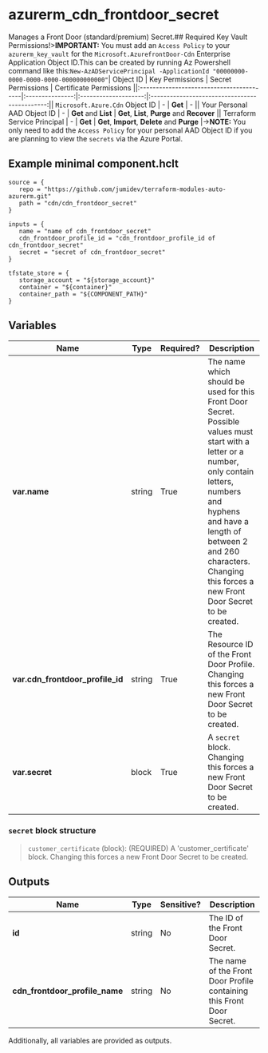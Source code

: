 # azurerm_cdn_frontdoor_secret

Manages a Front Door (standard/premium) Secret.## Required Key Vault Permissions!>**IMPORTANT:** You must add an `Access Policy` to your `azurerm_key_vault` for the `Microsoft.AzurefrontDoor-Cdn` Enterprise Application Object ID.This can be created by running Az Powershell command like this:```New-AzADServicePrincipal -ApplicationId "00000000-0000-0000-0000-000000000000"```| Object ID                                | Key Permissions | Secret Permissions   | Certificate Permissions                       ||:-----------------------------------------|:---------------:|:--------------------:|:---------------------------------------------:|| `Microsoft.Azure.Cdn` Object ID          | -               | **Get**              | -                                             || Your Personal AAD Object ID              | -               | **Get** and **List** | **Get**, **List**, **Purge** and **Recover**  || Terraform Service Principal              | -               | **Get**              | **Get**, **Import**, **Delete** and **Purge** |->**NOTE:** You only need to add the `Access Policy` for your personal AAD Object ID if you are planning to view the `secrets` via the Azure Portal.

## Example minimal component.hclt

```hcl
source = {
   repo = "https://github.com/jumidev/terraform-modules-auto-azurerm.git" 
   path = "cdn/cdn_frontdoor_secret" 
}

inputs = {
   name = "name of cdn_frontdoor_secret" 
   cdn_frontdoor_profile_id = "cdn_frontdoor_profile_id of cdn_frontdoor_secret" 
   secret = "secret of cdn_frontdoor_secret" 
}

tfstate_store = {
   storage_account = "${storage_account}" 
   container = "${container}" 
   container_path = "${COMPONENT_PATH}" 
}

```

## Variables

| Name | Type | Required? |  Description |
| ---- | ---- | --------- |  ----------- |
| **var.name** | string | True | The name which should be used for this Front Door Secret. Possible values must start with a letter or a number, only contain letters, numbers and hyphens and have a length of between 2 and 260 characters. Changing this forces a new Front Door Secret to be created. | 
| **var.cdn_frontdoor_profile_id** | string | True | The Resource ID of the Front Door Profile. Changing this forces a new Front Door Secret to be created. | 
| **var.secret** | block | True | A `secret` block. Changing this forces a new Front Door Secret to be created. | 

### `secret` block structure

> `customer_certificate` (block): (REQUIRED) A 'customer_certificate' block. Changing this forces a new Front Door Secret to be created.



## Outputs

| Name | Type | Sensitive? | Description |
| ---- | ---- | --------- | --------- |
| **id** | string | No  | The ID of the Front Door Secret. | 
| **cdn_frontdoor_profile_name** | string | No  | The name of the Front Door Profile containing this Front Door Secret. | 

Additionally, all variables are provided as outputs.
